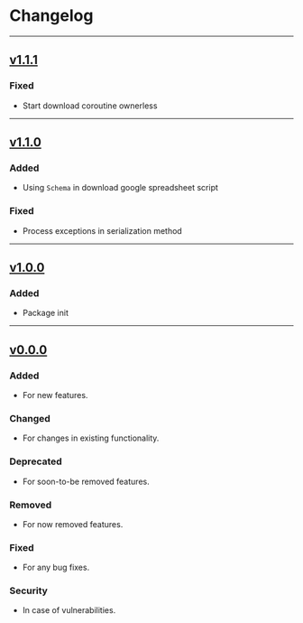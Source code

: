 # Changelog

---

## [v1.1.1](https://github.com/Playdarium/spreadsheet-downloader/releases/tag/v0.0.0)

### Fixed

- Start download coroutine ownerless

---

## [v1.1.0](https://github.com/Playdarium/spreadsheet-downloader/releases/tag/v0.0.0)

### Added

- Using `Schema` in download google spreadsheet script

### Fixed

- Process exceptions in serialization method

---

## [v1.0.0](https://github.com/Playdarium/spreadsheet-downloader/releases/tag/v0.0.0)

### Added

- Package init

---

## [v0.0.0](https://github.com/Playdarium/spreadsheet-downloader/releases/tag/v0.0.0)

### Added

- For new features.

### Changed

- For changes in existing functionality.

### Deprecated

- For soon-to-be removed features.

### Removed

- For now removed features.

### Fixed

- For any bug fixes.

### Security

- In case of vulnerabilities.
